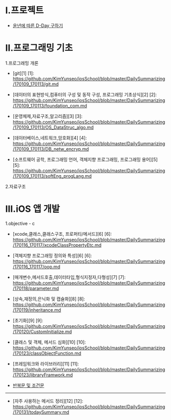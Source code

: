 Ⅰ.프로젝트
========

 * [윤년에 따른 D-Day 구하기]()


Ⅱ.프로그래밍 기초
============= 
 
 1.프로그래밍 개론
 
  * [git][1]
  [1]: https://github.com/KimYunseo/iosSchool/blob/master/DailySummarizing/170109_170113/git.md
 
  * [데이터의 표현방식,컴퓨터의 구성 및 동작 구성, 프로그래밍 기초상식][2]
  [2]: https://github.com/KimYunseo/iosSchool/blob/master/DailySummarizing/170109_170113/foundation_com.md
  * [운영체제,자료구조,알고리즘][3]
  [3]: https://github.com/KimYunseo/iosSchool/blob/master/DailySummarizing/170109_170113/OS_DataStruc_algo.md
  * [데이터베이스,네트워크,암호화][4]
  [4]: https://github.com/KimYunseo/iosSchool/blob/master/DailySummarizing/170109_170113/DB_netw_encryp.md
  * [소프트웨어 공학, 프로그래밍 언어, 객체지향 프로그래밍, 프로그래밍 용어][5]
  [5]: https://github.com/KimYunseo/iosSchool/blob/master/DailySummarizing/170109_170113/softEng_progLang.md
  
2.자료구조


  

Ⅲ.iOS 앱 개발
============

 1.objective - c 
  
  * [xcode,클래스,클래스구조, 프로퍼티/메서드][6]
  [6]: https://github.com/KimYunseo/iosSchool/blob/master/DailySummarizing/170116_170117/xcodeClassPropertyEtc.md
  * [객체지향 프로그래밍 정의와 특성][6]
  [6]: https://github.com/KimYunseo/iosSchool/blob/master/DailySummarizing/170116_170117/oop.md
  * [매개변수,메서드호출,데이터타입,형식지정자,다형성][7]
  [7]: https://github.com/KimYunseo/iosSchool/blob/master/DailySummarizing/170118/parameter.md
  * [상속,재정의,은닉화 및 캡슐화][8]
  [8]: https://github.com/KimYunseo/iosSchool/blob/master/DailySummarizing/170119/inheritance.md
  * [초기화][9]
  [9]: https://github.com/KimYunseo/iosSchool/blob/master/DailySummarizing/170120/CustomInitialize.md
  * [클래스 및 객체, 메서드 심화][10]
  [10]:  https://github.com/KimYunseo/iosSchool/blob/master/DailySummarizing/170123/classObjectFunction.md
  
  * [프레임워크와 라이브러리][11]
  [11]: https://github.com/KimYunseo/iosSchool/blob/master/DailySummarizing/170123/libraryFramwork.md
  
  * [반복문 및 조건문](https://github.com/KimYunseo/iosSchool/blob/master/DailySummarizing/170201/fountionIfSwitchForWhile.md)
  
  ------------------
  
  * [자주 사용하는 메서드 정리][12]
  [12]: https://github.com/KimYunseo/iosSchool/blob/master/DailySummarizing/170131/todaySummary.md